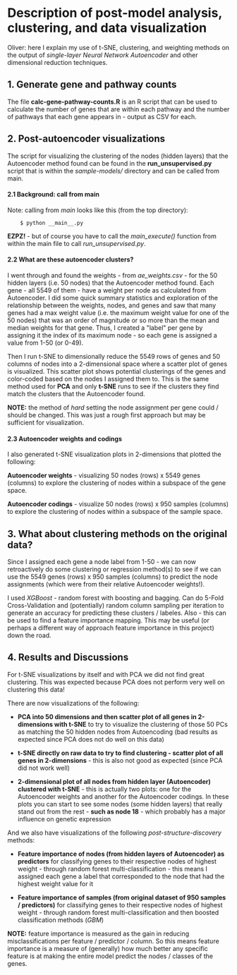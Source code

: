 # Description of post-model analysis, clustering, and data visualization

Oliver: here I explain my use of t-SNE, clustering, and weighting methods on the output of *single-layer Neural Network Autoencoder* and other dimensional reduction techniques.

## 1. Generate gene and pathway counts

The file **calc-gene-pathway-counts.R** is an R script that can be used to calculate the number of genes that are within each pathway and the number of pathways that each gene appears in - output as CSV for each.

## 2. Post-autoencoder visualizations

The script for visualizing the clustering of the nodes (hidden layers) that the Autoencoder method found can be found in the **run_unsupervised.py** script that is within the *sample-models/* directory and can be called from main.

#### 2.1 Background: call from main

Note: calling from *main* looks like this (from the top directory):

```
    $ python __main__.py
```

<strong>EZPZ!</strong> - but of course you have to call the *main_execute()* function from within the main file to call *run_unsupervised.py*.


#### 2.2 What are these autoencoder clusters?

I went through and found the weights - from *ae_weights.csv* - for the 50 hidden layers (i.e. 50 nodes) that the Autoencoder method found. Each gene - all 5549 of them - have a weight per node as calculated from Autoencoder. I did some quick summary statistics and exploration of the relationship between the weights, nodes, and genes and saw that many genes had a max weight value (i.e. the maximum weight value for one of the 50 nodes) that was an order of magnitude or so more than the mean and median weights for that gene. Thus, I created a "label" per gene by assigning it the index of its maximum node - so each gene is assigned a value from 1-50 (or 0-49).

Then I run t-SNE to dimensionally reduce the 5549 rows of genes and 50 columns of nodes into a 2-dimensional space where a scatter plot of genes is visualized. This scatter plot shows potential clusterings of the genes and color-coded based on the nodes I assigned them to. This is the same method used for **PCA** and only **t-SNE** runs to see if the clusters they find match the clusters that the Autoencoder found.

**NOTE:** the method of *hard* setting the node assignment per gene could / should be changed. This was just a rough first approach but may be sufficient for visualization.

#### 2.3 Autoencoder weights and codings

I also generated t-SNE visualization plots in 2-dimensions that plotted the following:

**Autoencoder weights** - visualizing 50 nodes (rows) x 5549 genes (columns) to explore the clustering of nodes within a subspace of the gene space.

**Autoencoder codings** - visualize 50 nodes (rows) x 950 samples (columns) to explore the clustering of nodes within a subspace of the sample space.

## 3. What about clustering methods on the original data?

Since I assigned each gene a node label from 1-50 - we can now retroactively do some clustering or regression method(s) to see if we can use the 5549 genes (rows) x 950 samples (columns) to predict the node assignments (which were from their relative Autoencoder weights!).

I used *XGBoost* - random forest with boosting and bagging. Can do 5-Fold Cross-Validation and (potentially) random column sampling per iteration to generate an accuracy for predicting these clusters / labeles. Also - this can be used to find a feature importance mapping. This may be useful (or perhaps a different way of approach feature importance in this project) down the road.

## 4. Results and Discussions

For t-SNE visualizations by itself and with PCA we did not find great clustering. This was expected because PCA does not perform very well on clustering this data!

There are now visualizations of the following:

* <strong>PCA into 50 dimensions and then scatter plot of all genes in 2-dimensions with t-SNE</strong> to try to visualize the clustering of those 50 PCs as matching the 50 hidden nodes from Autoencoding (bad results as expected since PCA does not do well on this data)

* <strong>t-SNE directly on raw data to try to find clustering - scatter plot of all genes in 2-dimensions</strong> - this is also not good as expected (since PCA did not work well)

* <strong>2-dimensional plot of all nodes from hidden layer (Autoencoder) clustered with t-SNE</strong> - this is actually two plots: one for the Autoencoder weights and another for the Autoencoder codings. In these plots you can start to see some nodes (some hidden layers) that really stand out from the rest - **such as node 18** - which probably has a major influence on genetic expression

And we also have visualizations of the following *post-structure-discovery* methods:

* <strong>Feature importance of nodes (from hidden layers of Autoencoder) as predictors</strong> for classifying genes to their respective nodes of highest weight - through random forest multi-classification - this means I assigned each gene a label that corresponded to the node that had the highest weight value for it

* <strong>Feature importance of samples (from original dataset of 950 samples / predictors)</strong> for classifying genes to their respective nodes of highest weight - through random forest multi-classification and then boosted classification methods (*GBM*)

<strong>NOTE:</strong> feature importance is measured as the gain in reducing misclassifications per feature / predictor / column. So this means feature importance is a measure of (generally) how much better any specific feature is at making the entire model predict the nodes / classes of the genes. 

